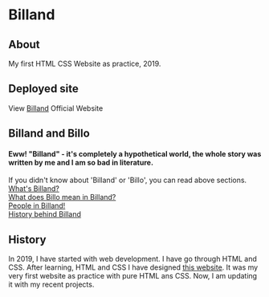 # Billand
## About
My first HTML CSS Website as practice, 2019. 

## Deployed site
View [Billand](https://billand-by-sayan.netlify.app/) Official Website


## Billand and Billo

#### Eww! "Billand" - it's completely a hypothetical world, the whole story was written by me and I am so bad in literature.

If you didn't know about 'Billand' or 'Billo', you can read above sections.<br>
[What's Billand?](https://billand-by-sayan.netlify.app/index2.html#billand)<br>
[What does Billo mean in Billand?](https://billand-by-sayan.netlify.app/index2.html#billo)<br>
[People in Billand!](https://billand-by-sayan.netlify.app/index2.html#people)<br>
[History behind Billand](https://billand-by-sayan.netlify.app/index2.html#history)


## History
In 2019, I have started with web development. I have go through HTML and CSS. After learning, HTML and CSS I have designed [this website](https://billand-by-sayan.netlify.app/). It was my very first website as practice with pure HTML ans CSS. Now, I am updating it with my recent projects.